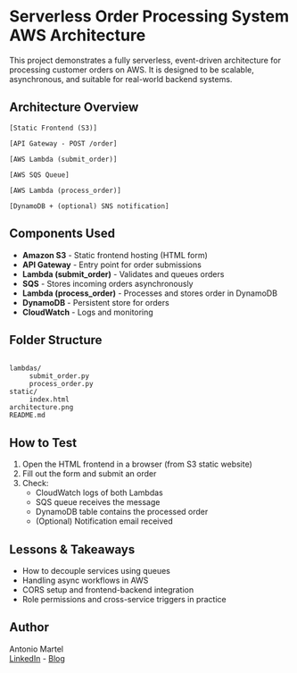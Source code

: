# Serverless Order Processing System AWS Architecture

This project demonstrates a fully serverless, event-driven architecture for processing customer orders on AWS. It is designed to be scalable, asynchronous, and suitable for real-world backend systems.

## Architecture Overview

```plaintext
[Static Frontend (S3)]
        
[API Gateway - POST /order]
        
[AWS Lambda (submit_order)]
        
[AWS SQS Queue]
        
[AWS Lambda (process_order)]
        
[DynamoDB + (optional) SNS notification]
```

## Components Used

- **Amazon S3** - Static frontend hosting (HTML form)
- **API Gateway** - Entry point for order submissions
- **Lambda (submit_order)** - Validates and queues orders
- **SQS** - Stores incoming orders asynchronously
- **Lambda (process_order)** - Processes and stores order in DynamoDB
- **DynamoDB** - Persistent store for orders
- **CloudWatch** - Logs and monitoring

## Folder Structure

```plaintext

lambdas/
     submit_order.py
     process_order.py
static/
     index.html
architecture.png
README.md
```

## How to Test

1. Open the HTML frontend in a browser (from S3 static website)
2. Fill out the form and submit an order
3. Check:
   - CloudWatch logs of both Lambdas
   - SQS queue receives the message
   - DynamoDB table contains the processed order
   - (Optional) Notification email received

## Lessons & Takeaways

- How to decouple services using queues
- Handling async workflows in AWS
- CORS setup and frontend-backend integration
- Role permissions and cross-service triggers in practice

## Author

Antonio Martel  
[LinkedIn](https://www.linkedin.com/in/antoniomartel) - [Blog](https://www.antoniomartel.com)
